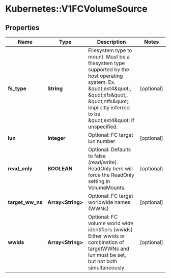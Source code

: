 # Kubernetes::V1FCVolumeSource

## Properties
Name | Type | Description | Notes
------------ | ------------- | ------------- | -------------
**fs_type** | **String** | Filesystem type to mount. Must be a filesystem type supported by the host operating system. Ex. \&quot;ext4\&quot;, \&quot;xfs\&quot;, \&quot;ntfs\&quot;. Implicitly inferred to be \&quot;ext4\&quot; if unspecified. | [optional] 
**lun** | **Integer** | Optional: FC target lun number | [optional] 
**read_only** | **BOOLEAN** | Optional: Defaults to false (read/write). ReadOnly here will force the ReadOnly setting in VolumeMounts. | [optional] 
**target_ww_ns** | **Array&lt;String&gt;** | Optional: FC target worldwide names (WWNs) | [optional] 
**wwids** | **Array&lt;String&gt;** | Optional: FC volume world wide identifiers (wwids) Either wwids or combination of targetWWNs and lun must be set, but not both simultaneously. | [optional] 


